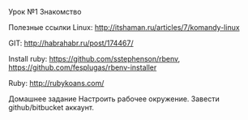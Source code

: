 Урок №1
Знакомство
 

Полезные ссылки
Linux: http://itshaman.ru/articles/7/komandy-linux

GIT: http://habrahabr.ru/post/174467/

Install ruby: https://github.com/sstephenson/rbenv, https://github.com/fesplugas/rbenv-installer

Ruby: http://rubykoans.com/

 

Домашнее задание
Настроить рабочее окружение. Завести github/bitbucket аккаунт.